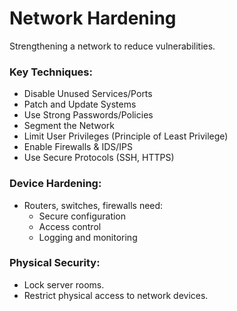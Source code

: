 # Network Hardening
Strengthening a network to reduce vulnerabilities.

### Key Techniques:
- Disable Unused Services/Ports
- Patch and Update Systems
- Use Strong Passwords/Policies
- Segment the Network
- Limit User Privileges (Principle of Least Privilege)
- Enable Firewalls & IDS/IPS
- Use Secure Protocols (SSH, HTTPS)

### Device Hardening:
- Routers, switches, firewalls need:
    - Secure configuration
    - Access control
    - Logging and monitoring

### Physical Security:
- Lock server rooms.
- Restrict physical access to network devices.

